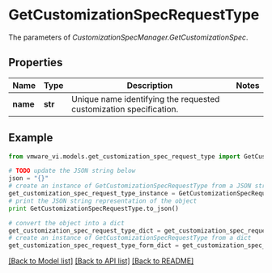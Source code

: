 # GetCustomizationSpecRequestType

The parameters of *CustomizationSpecManager.GetCustomizationSpec*. 

## Properties
Name | Type | Description | Notes
------------ | ------------- | ------------- | -------------
**name** | **str** | Unique name identifying the requested customization specification.  | 

## Example

```python
from vmware_vi.models.get_customization_spec_request_type import GetCustomizationSpecRequestType

# TODO update the JSON string below
json = "{}"
# create an instance of GetCustomizationSpecRequestType from a JSON string
get_customization_spec_request_type_instance = GetCustomizationSpecRequestType.from_json(json)
# print the JSON string representation of the object
print GetCustomizationSpecRequestType.to_json()

# convert the object into a dict
get_customization_spec_request_type_dict = get_customization_spec_request_type_instance.to_dict()
# create an instance of GetCustomizationSpecRequestType from a dict
get_customization_spec_request_type_form_dict = get_customization_spec_request_type.from_dict(get_customization_spec_request_type_dict)
```
[[Back to Model list]](../README.md#documentation-for-models) [[Back to API list]](../README.md#documentation-for-api-endpoints) [[Back to README]](../README.md)


